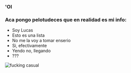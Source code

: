 ### 'OI 

### Aca pongo pelotudeces que en realidad es mi info:

- Soy Lucas
- Esto es una lista
- No me la voy a tomar enserio
- Si, efectivamente
- Yendo no, llegando
- ???

![fucking casual](https://steamuserimages-a.akamaihd.net/ugc/790859388868670945/16D1F30BE162701FC43CB7C4DF1E9B7AB1C1CF4D/)

<!--
**Monsterinhouse/Monsterinhouse** is a ✨ _special_ ✨ repository because its `README.md` (this file) appears on your GitHub profile.

Here are some ideas to get you started:

- 🔭 I’m currently working on ...
- 🌱 I’m currently learning ...
- 👯 I’m looking to collaborate on ...
- 🤔 I’m looking for help with ...
- 💬 Ask me about ...
- 📫 How to reach me: ...
- 😄 Pronouns: ...
- ⚡ Fun fact: ...
-->
